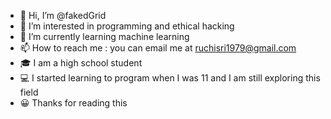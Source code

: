 - 👋 Hi, I’m @fakedGrid
- 👀 I’m interested in programming and ethical hacking
- 🌱 I’m currently learning machine learning
- 📫 How to reach me : you can email me at ruchisri1979@gmail.com
- 🎓 I am a high school student 
- 💻 I started learning to program when I was 11 and I am still exploring this field
- 😀 Thanks for reading this 
